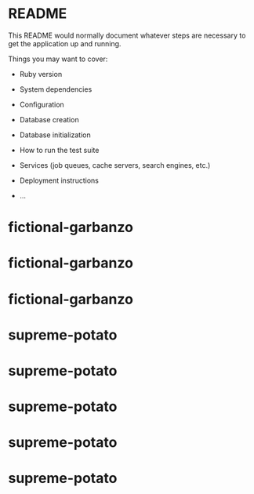 # README

This README would normally document whatever steps are necessary to get the
application up and running.

Things you may want to cover:

* Ruby version

* System dependencies

* Configuration

* Database creation

* Database initialization

* How to run the test suite

* Services (job queues, cache servers, search engines, etc.)

* Deployment instructions

* ...
# fictional-garbanzo
# fictional-garbanzo
# fictional-garbanzo
# supreme-potato
# supreme-potato
# supreme-potato
# supreme-potato
# supreme-potato
